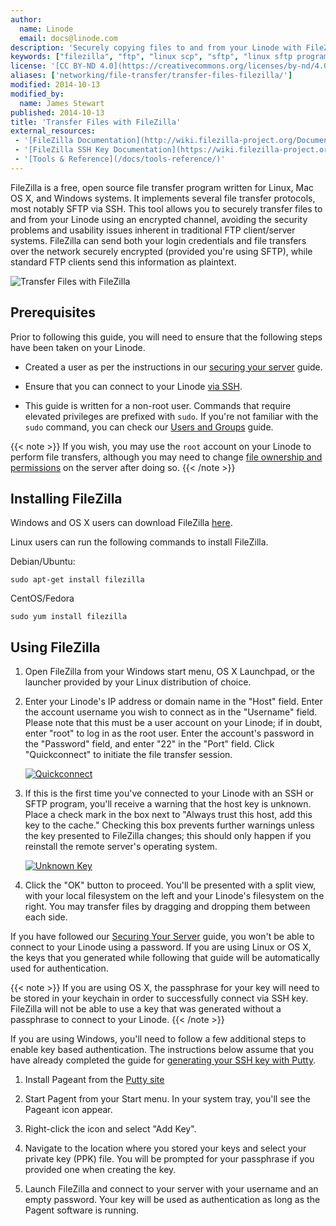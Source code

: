 ```yaml
---
author:
  name: Linode
  email: docs@linode.com
description: 'Securely copying files to and from your Linode with FileZilla, a free and open source file transfer client for Linux, OS X, and Windows systems.'
keywords: ["filezilla", "ftp", "linux scp", "sftp", "linux sftp program", "linux ftp"]
license: '[CC BY-ND 4.0](https://creativecommons.org/licenses/by-nd/4.0)'
aliases: ['networking/file-transfer/transfer-files-filezilla/']
modified: 2014-10-13
modified_by:
  name: James Stewart
published: 2014-10-13
title: 'Transfer Files with FileZilla'
external_resources:
 - '[FileZilla Documentation](http://wiki.filezilla-project.org/Documentation)'
 - '[FileZilla SSH Key Documentation](https://wiki.filezilla-project.org/Howto#SFTP_using_SSH2:_Key_based_authentication)'
 - '[Tools & Reference](/docs/tools-reference/)'
---
```


FileZilla is a free, open source file transfer program written for Linux, Mac OS X, and Windows systems. It implements several file transfer protocols, most notably SFTP via SSH. This tool allows you to securely transfer files to and from your Linode using an encrypted channel, avoiding the security problems and usability issues inherent in traditional FTP client/server systems. FileZilla can send both your login credentials and file transfers over the network securely encrypted (provided you're using SFTP), while standard FTP clients send this information as plaintext.

![Transfer Files with FileZilla](/docs/assets/transfer-files-with-filezilla.png "Transfer Files with FileZilla")

## Prerequisites

Prior to following this guide, you will need to ensure that the following steps have been taken on your Linode.

-  Created a user as per the instructions in our [securing your server](/docs/security/securing-your-server/) guide.

-  Ensure that you can connect to your Linode [via SSH](/docs/getting-started#connect-to-your-linode-via-ssh).

-  This guide is written for a non-root user. Commands that require elevated privileges are prefixed with ``sudo``. If you're not familiar with the ``sudo`` command, you can check our [Users and Groups](/docs/tools-reference/linux-users-and-groups) guide.

{{< note >}}
If you wish, you may use the `root` account on your Linode to perform file transfers, although you may need to change [file ownership and permissions](/docs/tools-reference/linux-users-and-groups) on the server after doing so.
{{< /note >}}

## Installing FileZilla

Windows and OS X users can download FileZilla [here](https://filezilla-project.org/download.php?show_all=1).

Linux users can run the following commands to install FileZilla.

Debian/Ubuntu:

    sudo apt-get install filezilla

CentOS/Fedora

    sudo yum install filezilla

## Using FileZilla

1.  Open FileZilla from your Windows start menu, OS X Launchpad, or the launcher provided by your Linux distribution of choice.

2.  Enter your Linode's IP address or domain name in the "Host" field. Enter the account username you wish to connect as in the "Username" field. Please note that this must be a user account on your Linode; if in doubt, enter "root" to log in as the root user. Enter the account's password in the "Password" field, and enter "22" in the "Port" field. Click "Quickconnect" to initiate the file transfer session.

    [![Quickconnect](/docs/assets/filezilla-quick-connect-resized.png)](/docs/assets/filezilla-quick-connect.png)

3.  If this is the first time you've connected to your Linode with an SSH or SFTP program, you'll receive a warning that the host key is unknown. Place a check mark in the box next to "Always trust this host, add this key to the cache." Checking this box prevents further warnings unless the key presented to FileZilla changes; this should only happen if you reinstall the remote server's operating system.

    [![Unknown Key](/docs/assets/filezilla-unknown-key.png)](/docs/assets/filezilla-unknown-key.png)

4.  Click the "OK" button to proceed. You'll be presented with a split view, with your local filesystem on the left and your Linode's filesystem on the right. You may transfer files by dragging and dropping them between each side.


If you have followed our [Securing Your Server](/docs/security/securing-your-server) guide, you won't be able to connect to your Linode using a password. If you are using Linux or OS X, the keys that you generated while following that guide will be automatically used for authentication.

{{< note >}}
If you are using OS X, the passphrase for your key will need to be stored in your keychain in order to successfully connect via SSH key. FileZilla will not be able to use a key that was generated without a passphrase to connect to your Linode.
{{< /note >}}

If you are using Windows, you'll need to follow a few additional steps to enable key based authentication. The instructions below assume that you have already completed the guide for [generating your SSH key with Putty](/docs/security/use-public-key-authentication-with-ssh#windows-operating-system).

1.  Install Pageant from the [Putty site](http://www.chiark.greenend.org.uk/~sgtatham/putty/download.html)

2.  Start Pagent from your Start menu. In your system tray, you'll see the Pageant icon appear.

3.  Right-click the icon and select "Add Key".

4.  Navigate to the location where you stored your keys and select your private key (PPK) file. You will be prompted for your passphrase if you provided one when creating the key.

5.  Launch FileZilla and connect to your server with your username and an empty password.  Your key will be used as authentication as long as the Pagent software is running.
